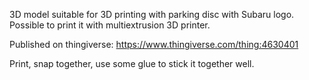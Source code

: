 3D model suitable for 3D printing with parking disc with Subaru logo.
Possible to print it with multiextrusion 3D printer.

Published on thingiverse: https://www.thingiverse.com/thing:4630401

Print, snap together, use some glue to stick it together well.